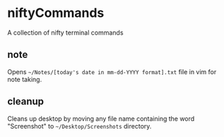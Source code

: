 # niftyCommands
A collection of nifty terminal commands

## note
Opens `~/Notes/[today's date in mm-dd-YYYY format].txt` file in vim for note taking.

## cleanup
Cleans up desktop by moving any file name containing the word "Screenshot" to `~/Desktop/Screenshots` directory.
